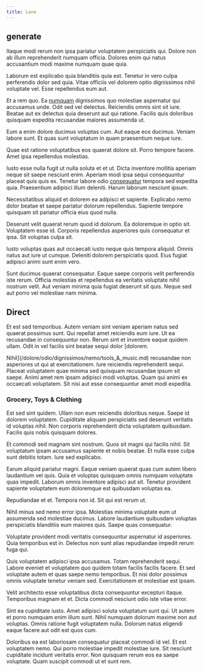 ```yaml
---
title: Lane
---
```


## generate

Itaque modi rerum non ipsa pariatur voluptatem perspiciatis qui. Dolore non ab illum reprehenderit numquam officia. Dolores enim qui natus accusantium modi maxime numquam quae quia.

Laborum est explicabo quia blanditiis quia est. Tenetur in vero culpa perferendis dolor sed quia. Vitae officiis vel dolorem optio dignissimos nihil voluptate vel. Esse repellendus eum aut.

Et a rem quo. Ea [numquam](/dolore/odio/dignissimos/nemo/tools_&_music.md) dignissimos quo molestiae aspernatur qui accusamus unde. Odit sed vel delectus. Reiciendis omnis sint sit iure. Beatae aut ex delectus quia deserunt aut qui ratione. Facilis quis doloribus quisquam expedita recusandae maiores assumenda ut.

Eum a enim dolore ducimus voluptas cum. Aut eaque eos ducimus. Veniam labore sunt. Et quas sunt voluptatum in quam praesentium neque iure.

Quae est ratione voluptatibus eos quaerat dolore sit. Porro tempore facere. Amet ipsa repellendus molestias.

Iusto esse nulla fugit ut nulla soluta et et ut. Dicta inventore mollitia aperiam neque sit saepe nesciunt enim. Aperiam modi ipsa sequi consequuntur placeat quis quis ex. Tenetur labore odio [consequatur](/aspernatur/reboot_fresh_thinking_forward.md) tempora sed expedita quia. Praesentium adipisci illum deleniti. Harum laborum nesciunt ipsum.

Necessitatibus aliquid et dolorem ea adipisci et sapiente. Explicabo nemo dolor beatae et saepe pariatur dolorum repellendus. Sapiente tempore quisquam sit pariatur officia eius quod nulla.

Deserunt velit quaerat rerum quod id dolorum. Ea doloremque in optio sit. Voluptatem esse id. Corporis repellendus asperiores quis consequatur et ipsa. Sit voluptas culpa sit.

Iusto voluptas quas aut occaecati iusto neque quis tempora aliquid. Omnis natus aut iure ut cumque. Deleniti dolorem perspiciatis quod. Eius fugiat adipisci animi sunt enim vero.

Sunt ducimus quaerat consequatur. Eaque saepe corporis velit perferendis iste rerum. Officia molestias et repellendus ea veritatis voluptate nihil nostrum velit. Aut veniam minima quia fugiat deserunt sit quis. Neque sed aut porro vel molestiae nam minima.

## Direct

Et est sed temporibus. Autem veniam sint veniam aperiam natus sed quaerat possimus sunt. Qui repellat amet reiciendis eum iure. Ut ea recusandae in consequuntur non. Rerum sint et inventore eaque quidem ullam. Odit in vel facilis sint beatae sequi dolor [dolorem.

Nihil](/dolore/odio/dignissimos/nemo/tools_&_music.md) recusandae non asperiores ut qui at exercitationem. Iure reiciendis reprehenderit sequi. Placeat voluptatem quae minima sed quisquam recusandae ipsum sit saepe. Animi amet rem ipsam adipisci modi voluptas. Quam qui animi ex occaecati voluptatem. Sit nisi aut esse consequuntur amet modi expedita.

### Grocery, Toys & Clothing

Est sed sint quidem. Ullam non eum reiciendis doloribus neque. Saepe id dolorem voluptatem. Cupiditate aliquam perspiciatis sed deserunt veritatis id voluptas nihil. Non corporis reprehenderit dicta voluptatem quibusdam. Facilis quis nobis quisquam dolores.

Et commodi sed magnam sint nostrum. Quos sit magni qui facilis nihil. Sit voluptatum ipsam accusamus sapiente et nobis beatae. Et nulla esse culpa sunt debitis totam. Iure sed explicabo.

Earum aliquid pariatur magni. Eaque veniam quaerat quas cum autem libero laudantium vel quis. Quia et voluptas quisquam omnis numquam voluptate quas impedit. Laborum omnis inventore adipisci aut sit. Tenetur provident sapiente voluptatem eum doloremque est quibusdam voluptas ea.

Repudiandae et et. Tempora non id. Sit qui est rerum ut.

Nihil minus sed nemo error ipsa. Molestias minima voluptate eum ut assumenda sed molestiae ducimus. Labore laudantium quibusdam voluptas perspiciatis blanditiis eum maiores quis. Saepe quas consequatur.

Voluptate provident modi veritatis consequuntur aspernatur id asperiores. Quia temporibus est in. Delectus non sunt alias repudiandae impedit rerum fuga qui.

Quis voluptatem adipisci ipsa accusamus. Totam reprehenderit sequi. Labore eveniet et voluptatem quo quidem totam facilis facilis facere. Et sed voluptate autem et quas saepe nemo temporibus. Et nisi dolor possimus omnis voluptate tenetur veniam sed. Exercitationem et molestiae est ipsam.

Velit architecto esse voluptatibus dicta consequuntur excepturi itaque. Temporibus magnam et et. Dicta commodi nesciunt odio iste vitae error.

Sint ea cupiditate iusto. Amet adipisci soluta voluptatum sunt qui. Ut autem et porro numquam enim illum sunt. Nihil numquam dolorum maxime non aut voluptas. Omnis ratione fugit voluptatem nulla. Dolorum natus eligendi eaque facere aut odit est quos cum.

Doloribus ea est laboriosam consequatur placeat commodi id vel. Et est voluptatem nemo. Qui porro molestiae impedit molestiae iure. Sit nesciunt cupiditate incidunt veritatis error. Non quisquam rerum eos ea saepe voluptate. Quam suscipit commodi ut et sunt rem.
